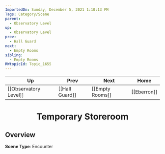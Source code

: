 ```yaml
---
ImportedOn: Sunday, December 5, 2021 1:10:13 PM
Tags: Category/Scene
parent:
  - Observatory Level
up:
  - Observatory Level
prev:
  - Hall Guard
next:
  - Empty Rooms
sibling:
  - Empty Rooms
RWtopicId: Topic_1655
---
```


| Up | Prev | Next | Home |
|----|------|------|------|
| [[Observatory Level]] | [[Hall Guard]] | [[Empty Rooms]] | [[Eberron]] |

# <center>Temporary Storeroom</center>

## Overview

**Scene Type**: Encounter

